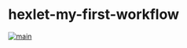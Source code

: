 # hexlet-my-first-workflow

[![main](https://github.com/ean3ena/hexlet-my-first-workflow/actions/workflows/main.yml/badge.svg)](https://github.com/ean3ena/hexlet-my-first-workflow/actions/workflows/main.yml)
